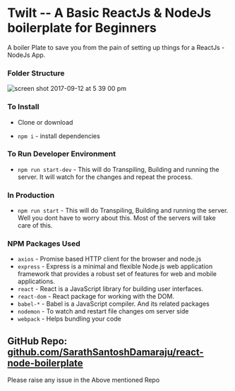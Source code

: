 # Twilt -- A Basic ReactJs & NodeJs boilerplate for Beginners

A boiler Plate to save you from the pain of setting up things for a ReactJs - NodeJs App.

### Folder Structure 

![screen shot 2017-09-12 at 5 39 00 pm](https://user-images.githubusercontent.com/10527102/30325636-275f0038-97e3-11e7-9bf9-c61dc289d103.png)

### To Install

* Clone or download 

* `npm i` - install dependencies

### To Run Developer Environment

* `npm run start-dev` - This will do Transpiling, Building and running the server. It will watch for the changes and repeat the process.

### In Production

* `npm run start` -  This will do Transpiling, Building and running the server. Well you dont have to worry about this. Most of the servers will take care of this.


### NPM Packages Used

* `axios` - Promise based HTTP client for the browser and node.js
* `express` - Express is a minimal and flexible Node.js web application framework that provides a robust set of features for web and mobile applications.
* `react` - React is a JavaScript library for building user interfaces.
* `react-dom` - React package for working with the DOM.
* `babel-*` - Babel is a JavaScript compiler. And its related packages
* `nodemon` - To watch and restart file changes om server side
* `webpack` - Helps bundling your code

## GitHub Repo: [github.com/SarathSantoshDamaraju/react-node-boilerplate](url)
Please raise any issue in the Above mentioned Repo


